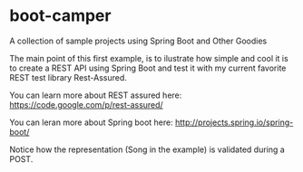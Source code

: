 boot-camper
===========

A collection of sample projects using Spring Boot and Other Goodies

The main point of this first example, is to ilustrate how simple and cool it is to create a REST API
using Spring Boot and test it with my current favorite REST test library  Rest-Assured.

You can learn more about REST assured here: https://code.google.com/p/rest-assured/

You can leran more about Spring boot here: http://projects.spring.io/spring-boot/
  
Notice how the representation (Song in the example) is validated during a POST.  
  

